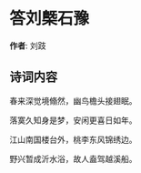 # 答刘槩石豫

**作者**: 刘跂

## 诗词内容

春来深觉境翛然，幽鸟檐头接翅眠。

落寞久知身是梦，安闲更喜日如年。

江山南国楼台外，桃李东风锦绣边。

野兴暂成沂水浴，故人盍驾越溪船。

